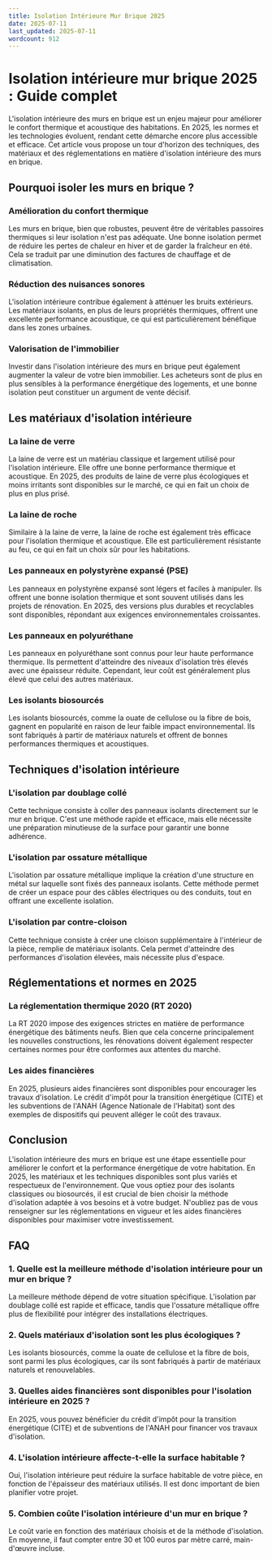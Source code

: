 ```yaml
---
title: Isolation Intérieure Mur Brique 2025
date: 2025-07-11
last_updated: 2025-07-11
wordcount: 912
---
```


# Isolation intérieure mur brique 2025 : Guide complet

L'isolation intérieure des murs en brique est un enjeu majeur pour améliorer le confort thermique et acoustique des habitations. En 2025, les normes et les technologies évoluent, rendant cette démarche encore plus accessible et efficace. Cet article vous propose un tour d'horizon des techniques, des matériaux et des réglementations en matière d'isolation intérieure des murs en brique.

## Pourquoi isoler les murs en brique ?

### Amélioration du confort thermique

Les murs en brique, bien que robustes, peuvent être de véritables passoires thermiques si leur isolation n'est pas adéquate. Une bonne isolation permet de réduire les pertes de chaleur en hiver et de garder la fraîcheur en été. Cela se traduit par une diminution des factures de chauffage et de climatisation.

### Réduction des nuisances sonores

L'isolation intérieure contribue également à atténuer les bruits extérieurs. Les matériaux isolants, en plus de leurs propriétés thermiques, offrent une excellente performance acoustique, ce qui est particulièrement bénéfique dans les zones urbaines.

### Valorisation de l'immobilier

Investir dans l'isolation intérieure des murs en brique peut également augmenter la valeur de votre bien immobilier. Les acheteurs sont de plus en plus sensibles à la performance énergétique des logements, et une bonne isolation peut constituer un argument de vente décisif.

## Les matériaux d'isolation intérieure

### La laine de verre

La laine de verre est un matériau classique et largement utilisé pour l'isolation intérieure. Elle offre une bonne performance thermique et acoustique. En 2025, des produits de laine de verre plus écologiques et moins irritants sont disponibles sur le marché, ce qui en fait un choix de plus en plus prisé.

### La laine de roche

Similaire à la laine de verre, la laine de roche est également très efficace pour l'isolation thermique et acoustique. Elle est particulièrement résistante au feu, ce qui en fait un choix sûr pour les habitations.

### Les panneaux en polystyrène expansé (PSE)

Les panneaux en polystyrène expansé sont légers et faciles à manipuler. Ils offrent une bonne isolation thermique et sont souvent utilisés dans les projets de rénovation. En 2025, des versions plus durables et recyclables sont disponibles, répondant aux exigences environnementales croissantes.

### Les panneaux en polyuréthane

Les panneaux en polyuréthane sont connus pour leur haute performance thermique. Ils permettent d'atteindre des niveaux d'isolation très élevés avec une épaisseur réduite. Cependant, leur coût est généralement plus élevé que celui des autres matériaux.

### Les isolants biosourcés

Les isolants biosourcés, comme la ouate de cellulose ou la fibre de bois, gagnent en popularité en raison de leur faible impact environnemental. Ils sont fabriqués à partir de matériaux naturels et offrent de bonnes performances thermiques et acoustiques.

## Techniques d'isolation intérieure

### L'isolation par doublage collé

Cette technique consiste à coller des panneaux isolants directement sur le mur en brique. C'est une méthode rapide et efficace, mais elle nécessite une préparation minutieuse de la surface pour garantir une bonne adhérence.

### L'isolation par ossature métallique

L'isolation par ossature métallique implique la création d'une structure en métal sur laquelle sont fixés des panneaux isolants. Cette méthode permet de créer un espace pour des câbles électriques ou des conduits, tout en offrant une excellente isolation.

### L'isolation par contre-cloison

Cette technique consiste à créer une cloison supplémentaire à l'intérieur de la pièce, remplie de matériaux isolants. Cela permet d'atteindre des performances d'isolation élevées, mais nécessite plus d'espace.

## Réglementations et normes en 2025

### La réglementation thermique 2020 (RT 2020)

La RT 2020 impose des exigences strictes en matière de performance énergétique des bâtiments neufs. Bien que cela concerne principalement les nouvelles constructions, les rénovations doivent également respecter certaines normes pour être conformes aux attentes du marché.

### Les aides financières

En 2025, plusieurs aides financières sont disponibles pour encourager les travaux d'isolation. Le crédit d'impôt pour la transition énergétique (CITE) et les subventions de l'ANAH (Agence Nationale de l'Habitat) sont des exemples de dispositifs qui peuvent alléger le coût des travaux.

## Conclusion

L'isolation intérieure des murs en brique est une étape essentielle pour améliorer le confort et la performance énergétique de votre habitation. En 2025, les matériaux et les techniques disponibles sont plus variés et respectueux de l'environnement. Que vous optiez pour des isolants classiques ou biosourcés, il est crucial de bien choisir la méthode d'isolation adaptée à vos besoins et à votre budget. N'oubliez pas de vous renseigner sur les réglementations en vigueur et les aides financières disponibles pour maximiser votre investissement.

## FAQ

### 1. Quelle est la meilleure méthode d'isolation intérieure pour un mur en brique ?

La meilleure méthode dépend de votre situation spécifique. L'isolation par doublage collé est rapide et efficace, tandis que l'ossature métallique offre plus de flexibilité pour intégrer des installations électriques.

### 2. Quels matériaux d'isolation sont les plus écologiques ?

Les isolants biosourcés, comme la ouate de cellulose et la fibre de bois, sont parmi les plus écologiques, car ils sont fabriqués à partir de matériaux naturels et renouvelables.

### 3. Quelles aides financières sont disponibles pour l'isolation intérieure en 2025 ?

En 2025, vous pouvez bénéficier du crédit d'impôt pour la transition énergétique (CITE) et de subventions de l'ANAH pour financer vos travaux d'isolation.

### 4. L'isolation intérieure affecte-t-elle la surface habitable ?

Oui, l'isolation intérieure peut réduire la surface habitable de votre pièce, en fonction de l'épaisseur des matériaux utilisés. Il est donc important de bien planifier votre projet.

### 5. Combien coûte l'isolation intérieure d'un mur en brique ?

Le coût varie en fonction des matériaux choisis et de la méthode d'isolation. En moyenne, il faut compter entre 30 et 100 euros par mètre carré, main-d'œuvre incluse.